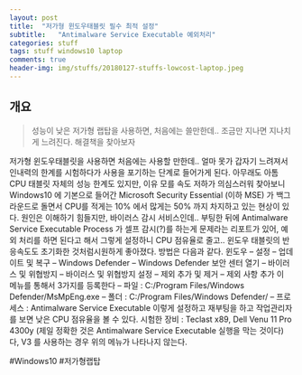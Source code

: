 ```yaml
---
layout: post
title:  "저가형 윈도우태블릿 필수 최적 설정"
subtitle:   "Antimalware Service Executable 예외처리"
categories: stuff
tags: stuff windows10 laptop
comments: true
header-img: img/stuffs/20180127-stuffs-lowcost-laptop.jpeg
---
```


## 개요
> 성능이 낮은 저가형 랩탑을 사용하면, 처음에는 쓸만한데.. 조금만 지나면 지나치게 느려진다. 해결책을 찾아보자 

저가형 윈도우태블릿을 사용하면 처음에는 사용할 만한데..
얼마 못가 갑자기 느려져서 인내력의 한계를 시험하다가 사용을 포기하는 단계로 들어가게 된다.
아무래도 아톰 CPU 태블릿 자체의 성능 한계도 있지만,
이유 모를 속도 저하가 의심스러워 찾아보니
Windows10 에 기본으로 들어간 Microsoft Security Essential (이하 MSE) 가 백그라운드로 돌면서 CPU를 적게는 10% 에서 많게는 50% 까지 차지하고 있는 현상이 있다.
원인은 이해하기 힘들지만, 바이러스 감시 서비스인데..
부팅한 뒤에 Antimalware Service Executable Process 가 셀프 감시(?)를 하는게 문제라는 리포트가 있어, 예외 처리를 하면 된다고 해서 그렇게 설정하니 CPU 점유율로 줄고.. 윈도우 태블릿의 반응속도도  초기화한 것처럼시원하게 좋아졌다.
방법은 다음과 같다.
윈도우 – 설정 – 업데이트 및 복구 – Windows Defender – Windows Defender 보안 센터 열기 – 바이러스 및 위협방지 – 바이러스 및 위협방지 설정 – 제외 추가 및 제거 – 제외 사항 추가
이 메뉴를 통해서 3가지를 등록한다
– 파일 : C:/Program Files/Windows Defender/MsMpEng.exe
– 폴더 : C:/Program Files/Windows Defender/
– 프로세스 : Antimalware Service Executable
이렇게 설정하고 재부팅을 하고 작업관리자를 보면 낮은 CPU 점유율을 볼 수 있다.
시험한 장비 : Teclast x89, Dell Venu 11 Pro 4300y
(제일 정확한 것은 Antimalware Service Executable 실행을 막는 것이다)
다, V3 를 사용하는 경우 위의 메뉴가 나타나지 않는다.

#Windows10 #저가형랩탑
